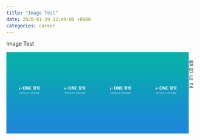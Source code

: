 ```yaml
---
title: "Image Test"
date: 2020-01-29 12:49:00 +0900
categories: career
---
```


Image Test

<style type="text/css">
	.custom-list ul {
	    list-style: none;
	    margin: 0;
	    padding: 0;
	  }
	.custom-list li {
	    margin: 0 0 0 0;
	    padding: 0 0 0 0;
	    border:  0;
	    float: left;
	  }
	 .custom-list img {
	    max-width: 120px;
	    height: auto !important;
	  }
</style>

<div style="width: 100%" class="custom-list">
	<ul>
		<li><img src="/images/test/mini_intro.png" /></li>
		<li><img src="/images/test/mini_intro.png" /></li>
		<li><img src="/images/test/mini_intro.png" /></li>
		<li><img src="/images/test/mini_intro.png" /></li>
	</ul>
</div>
<br />
앱 인트로